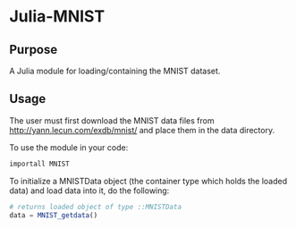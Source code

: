 Julia-MNIST
===========

Purpose
-------

A Julia module for loading/containing the MNIST dataset. 


Usage
-----

The user must first download the MNIST data files from http://yann.lecun.com/exdb/mnist/ and place them in the data directory.

To use the module in your code:

```julia
importall MNIST
```

To initialize a MNISTData object (the container type which holds the loaded data) and load data into it, do the following:

```julia
# returns loaded object of type ::MNISTData
data = MNIST_getdata() 
```

